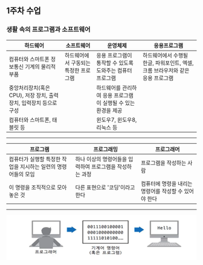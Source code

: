 ## 1주차 수업

### 생활 속의 프로그램과 소프트웨어

|하드웨어|소프트웨어|운영체제|응용프로그램|
|-----|---------|---------|----------|
|컴퓨터와 스마트폰 정보통신 기계의 물리적 부품|하드웨어에서 구동되는 특정한 프로그램|응용 프로그램이 통작할 수 있도록 도와주는 컴퓨터 프로그램|하드웨어에서 수행될 한글, 파워포인트, 엑셀, 크롬 브라우저와 같은 응용 프로그램|
|중앙처리장치(혹은 CPU), 저장 장치, 출력장치, 입력장치 등으로 구성||하드웨어를 관리하여 응용 프로그램이 실행될 수 있는 환경을 제공||
|컴퓨터와 스마트폰, 태블릿 등||윈도우7, 윈도우8, 리눅스 등||

--------------------
|프로그램|프로그래밍|프로그래머|
|-----|------|--------|
|컴퓨터가 실행할 특정한 작업을 지시하는 일련의 명령어들의 모임|하나 이상의 명령어들을 입력하여 프로그램을 작성하는 과정|프로그램을 작성하는 사람|
|이 명령을 조직적으로 모아 놓은 것|다른 표현으로 '코딩'이라고 한다|컴퓨터에 명령을 내리는 명령어를 작성할 수 있어야 한다|
---------------
![기계어 명령어](./img/programer.png)
